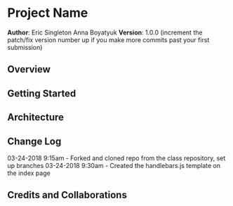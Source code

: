# Project Name

**Author**: Eric Singleton Anna Boyatyuk
**Version**: 1.0.0 (increment the patch/fix version number up if you make more commits past your first submission)

## Overview
<!-- Provide a high level overview of what this application is and why you are building it, beyond the fact that it's an assignment for a Code Fellows 301 class. (i.e. What's your problem domain?) -->

## Getting Started
<!-- What are the steps that a user must take in order to build this app on their own machine and get it running? -->

## Architecture
<!-- Provide a detailed description of the application design. What technologies (languages, libraries, etc) you're using, and any other relevant design information. -->

## Change Log
<!-- Use this are to document the iterative changes made to your application as each feature is successfully implemented. Use time stamps. Here's an examples:

01-01-2001 4:59pm - Application now has a fully-functional express server, with GET and POST routes for the book resource.-->
03-24-2018 9:15am - Forked and cloned repo from the class repository, set up branches
03-24-2018 9:30am - Created the handlebars.js template on the index page

## Credits and Collaborations
<!-- Give credit (and a link) to other people or resources that helped you build this application. -->